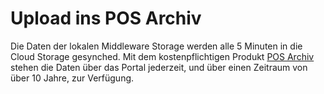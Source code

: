 # Upload ins POS Archiv

Die Daten der lokalen Middleware Storage werden alle 5 Minuten in die Cloud Storage gesynched. Mit dem kostenpflichtigen Produkt [POS Archiv]( ../../revisionssichere-daten-as-a-service/produkte/4445-100XX-pos-archiv.md) stehen die Daten über das Portal jederzeit, und über einen Zeitraum von über 10 Jahre, zur Verfügung.
